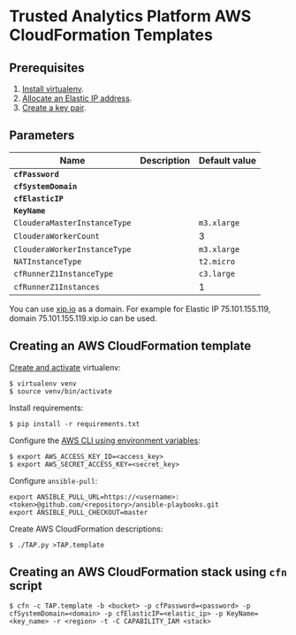 # Trusted Analytics Platform AWS CloudFormation Templates

## Prerequisites

1. [Install virtualenv](https://virtualenv.readthedocs.org/en/latest/installation.html).
2. [Allocate an Elastic IP address](http://docs.aws.amazon.com/AWSEC2/latest/UserGuide/elastic-ip-addresses-eip.html#using-instance-addressing-eips-allocating).
3. [Create a key pair](http://docs.aws.amazon.com/AWSEC2/latest/UserGuide/ec2-key-pairs.html#having-ec2-create-your-key-pair).

## Parameters

| Name                         | Description | Default value |
| ---------------------------- | ----------- | ------------- |
| **`cfPassword`**             |             |               |
| **`cfSystemDomain`**         |             |               |
| **`cfElasticIP`**            |             |               |
| **`KeyName`**                |             |               |
| `ClouderaMasterInstanceType` |             | `m3.xlarge`   |
| `ClouderaWorkerCount`        |             | 3             |
| `ClouderaWorkerInstanceType` |             | `m3.xlarge`   |
| `NATInstanceType`            |             | `t2.micro`    |
| `cfRunnerZ1InstanceType`     |             | `c3.large`    |
| `cfRunnerZ1Instances`        |             | 1             |

You can use [xip.io](http://xip.io/) as a domain. For example for Elastic IP 75.101.155.119, domain 75.101.155.119.xip.io can be used.

## Creating an AWS CloudFormation template

[Create and activate](http://docs.python-guide.org/en/latest/dev/virtualenvs/#basic-usage) virtualenv:

```
$ virtualenv venv
$ source venv/bin/activate
```

Install requirements:

```
$ pip install -r requirements.txt
```

Configure the [AWS CLI using environment variables](http://docs.aws.amazon.com/cli/latest/userguide/cli-chap-getting-started.html#cli-environment):

```
$ export AWS_ACCESS_KEY_ID=<access_key>
$ export AWS_SECRET_ACCESS_KEY=<secret_key>
```

Configure `ansible-pull`:

```
export ANSIBLE_PULL_URL=https://<username>:<token>@github.com/<repository>/ansible-playbooks.git
export ANSIBLE_PULL_CHECKOUT=master
```

Create AWS CloudFormation descriptions:

```
$ ./TAP.py >TAP.template
```

## Creating an AWS CloudFormation stack using `cfn` script

```
$ cfn -c TAP.template -b <bucket> -p cfPassword=<password> -p cfSystemDomain=<domain> -p cfElasticIP=<elastic_ip> -p KeyName=<key_name> -r <region> -t -C CAPABILITY_IAM <stack>
```
